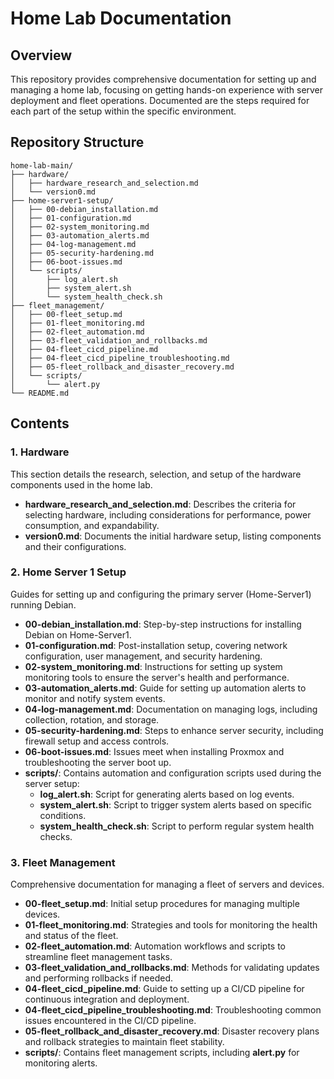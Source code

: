 # Home Lab Documentation

## Overview
This repository provides comprehensive documentation for setting up and managing a home lab, focusing on getting hands-on experience with server deployment and fleet operations. Documented are the steps required for each part of the setup within the specific environment.

## Repository Structure

```
home-lab-main/
├── hardware/
│   ├── hardware_research_and_selection.md
│   └── version0.md
├── home-server1-setup/
│   ├── 00-debian_installation.md
│   ├── 01-configuration.md
│   ├── 02-system_monitoring.md
│   ├── 03-automation_alerts.md
│   ├── 04-log-management.md
│   ├── 05-security-hardening.md
│   ├── 06-boot-issues.md
│   └── scripts/
│       ├── log_alert.sh
│       ├── system_alert.sh
│       └── system_health_check.sh
├── fleet_management/
│   ├── 00-fleet_setup.md
│   ├── 01-fleet_monitoring.md
│   ├── 02-fleet_automation.md
│   ├── 03-fleet_validation_and_rollbacks.md
│   ├── 04-fleet_cicd_pipeline.md
│   ├── 04-fleet_cicd_pipeline_troubleshooting.md
│   ├── 05-fleet_rollback_and_disaster_recovery.md
│   └── scripts/
│       └── alert.py
└── README.md
```

## Contents

### 1. Hardware
This section details the research, selection, and setup of the hardware components used in the home lab.

- **hardware_research_and_selection.md**: Describes the criteria for selecting hardware, including considerations for performance, power consumption, and expandability.
- **version0.md**: Documents the initial hardware setup, listing components and their configurations.

### 2. Home Server 1 Setup
Guides for setting up and configuring the primary server (Home-Server1) running Debian.

- **00-debian_installation.md**: Step-by-step instructions for installing Debian on Home-Server1.
- **01-configuration.md**: Post-installation setup, covering network configuration, user management, and security hardening.
- **02-system_monitoring.md**: Instructions for setting up system monitoring tools to ensure the server's health and performance.
- **03-automation_alerts.md**: Guide for setting up automation alerts to monitor and notify system events.
- **04-log-management.md**: Documentation on managing logs, including collection, rotation, and storage.
- **05-security-hardening.md**: Steps to enhance server security, including firewall setup and access controls.
- **06-boot-issues.md**: Issues meet when installing Proxmox and troubleshooting the server boot up.
- **scripts/**: Contains automation and configuration scripts used during the server setup:
  - **log_alert.sh**: Script for generating alerts based on log events.
  - **system_alert.sh**: Script to trigger system alerts based on specific conditions.
  - **system_health_check.sh**: Script to perform regular system health checks.

### 3. Fleet Management
Comprehensive documentation for managing a fleet of servers and devices.

- **00-fleet_setup.md**: Initial setup procedures for managing multiple devices.
- **01-fleet_monitoring.md**: Strategies and tools for monitoring the health and status of the fleet.
- **02-fleet_automation.md**: Automation workflows and scripts to streamline fleet management tasks.
- **03-fleet_validation_and_rollbacks.md**: Methods for validating updates and performing rollbacks if needed.
- **04-fleet_cicd_pipeline.md**: Guide to setting up a CI/CD pipeline for continuous integration and deployment.
- **04-fleet_cicd_pipeline_troubleshooting.md**: Troubleshooting common issues encountered in the CI/CD pipeline.
- **05-fleet_rollback_and_disaster_recovery.md**: Disaster recovery plans and rollback strategies to maintain fleet stability.
- **scripts/**: Contains fleet management scripts, including **alert.py** for monitoring alerts.

